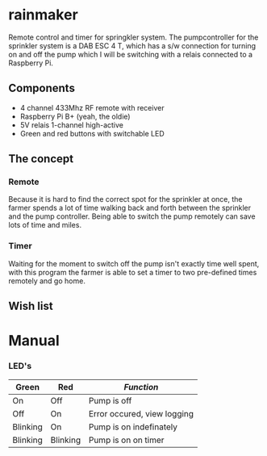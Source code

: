# rainmaker
Remote control and timer for springkler system.
The pumpcontroller for the sprinkler system is a DAB ESC 4 T, which has a s/w connection for turning on and off the pump which I will be switching with a relais connected to a Raspberry Pi.

## Components
- 4 channel 433Mhz RF remote with receiver
- Raspberry Pi B+ (yeah, the oldie)
- 5V relais 1-channel high-active
- Green and red buttons with switchable LED

## The concept
### Remote
Because it is hard to find the correct spot for the sprinkler at once, the farmer spends a lot of time walking back and forth between the sprinkler and the pump controller. Being able to switch the pump remotely can save lots of time and miles.

### Timer
Waiting for the moment to switch off the pump isn't exactly time well spent, with this program the farmer is able to set a timer to two pre-defined times remotely and go home.

## Wish list

# Manual
### LED's
| Green | Red | *Function* |
| --- | --- | --- |
| On | Off | Pump is off |
| Off | On | Error occured, view logging |
| Blinking | On | Pump is on indefinately |
| Blinking | Blinking | Pump is on on timer |
